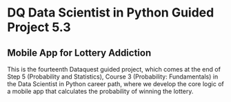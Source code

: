 # DQ Data Scientist in Python Guided Project 5.3
## Mobile App for Lottery Addiction

This is the fourteenth Dataquest guided project, which comes at the end of Step 5 (Probability and Statistics), Course 3 (Probability: Fundamentals) in the Data Scientist in Python career path, where we develop the core logic of a mobile app that calculates the probability of winning the lottery.
